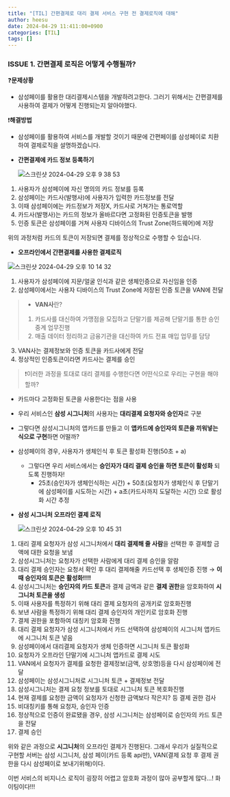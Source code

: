 ```yaml
---
title: "[TIL] 간편결제로 대리 결제 서비스 구현 전 결제로직에 대해"
author: heesu
date: 2024-04-29 11:411:00+0900
categories: [TIL]
tags: []
---
```


### ISSUE 1. 간편결제 로직은 어떻게 수행될까?

❓**문제상황**

- 삼성페이를 활용한 대리결제시스템을 개발하려고한다. 그러기 위해서는 간편결제를 사용하여 결제가 어떻게 진행되는지 알아야했다.

❗**해결방법**

- 삼성페이를 활용하여 서비스를 개발할 것이기 때문에 간편페이를 삼성페이로 치환하여 결제로직을 설명하겠습니다.
- **간편결제에 카드 정보 등록하기**

  ![스크린샷 2024-04-29 오후 9 38 53](https://github.com/skagmltn7/skagmltn7/assets/133394749/7f5fbefc-52da-4990-bdbd-d54383f15516)

1. 사용자가 삼성페이에 자신 명의의 카드 정보를 등록
2. 삼성페이는 카드사(발행사)에 사용자가 입력한 카드정보를 전달
  1. 이때 삼성페이에는 카드정보가 저장X, 카드사로 거쳐가는 통로역할
3. 카드사(발행사)는 카드의 정보가 올바르다면 고정화된 인증토큰을 발행
4. 인증 토큰은 삼성페이를 거쳐 사용자 디바이스의 Trust Zone(하드웨어)에 저장

위의 과정처럼 카드의 토큰이 저장되면 결제를 정상적으로 수행할 수 있습니다.

- **오프라인에서 간편결제를 사용한 결제로직**

![스크린샷 2024-04-29 오후 10 14 32](https://github.com/skagmltn7/skagmltn7/assets/133394749/6b363b82-8e15-4a16-aaad-4573651f8e24)
1. 사용자가 삼성페이에 지문/얼굴 인식과 같은 생체인증으로 자신임을 인증
2. 삼성페이에서는 사용자 디바이스의 Trust Zone에 저장된 인증 토큰을 VAN에 전달
>  - **VAN사**란?
>  1. 카드사를 대신하여 가맹점을 모집하고 단말기를 제공해 단말기를 통한 승인 중계 업무진행
>  2. 매출 데이터 정리하고 금융기관을 대신하여 카드 전표 매입 업무를 담당
3. VAN사는 결제정보와 인증 토큰을 카드사에게 전달
4. 정상적인 인증토큰이라면 카드사는 결제를 승인

> ❗이러한 과정을 토대로 대리 결제를 수행한다면 어떤식으로 우리는 구현을 해야할까?

- 카드마다 고정화된 토큰을 사용한다는 점을 사용
- 우리 서비스인 **삼성 시그니처**의 사용자는 **대리결제 요청자와 승인자**로 구분
- 그렇다면 삼성시그니처의 앱카드를 만들고 이 **앱카드에 승인자의 토큰을 끼워넣는 식으로 구현**하면 어떨까?
- 삼성페이의 경우, 사용자가 생체인식 후 토큰 활성화 진행(50초 + a)
  - 그렇다면 우리 서비스에서는 **승인자가 대리 결제 승인을 하면 토큰이 활성화** 되도록 진행하자!
    - 25초(승인자가 생체인식하는 시간) + 50초(요청자가 생체인식 후 단말기에 삼성페이를 시도하는 시간) + a초(카드사까지 도달하는 시간) 으로 활성화 시간 추정


- **삼성 시그니처 오프라인 결제 로직**

  ![스크린샷 2024-04-29 오후 10 45 31](https://github.com/skagmltn7/skagmltn7/assets/133394749/7f893383-fc0f-4288-a933-b11b1adf487e)

1. 대리 결제 요청자가 삼성 시그니처에서 **대리 결제해 줄 사람**을 선택한 후 결제할 금액에 대한 요청을 보냄
2. 삼성시그니처는 요청자가 선택한 사람에게 대리 결제 승인을 알람
3. 대리 결제 승인자는 요청서 확인 후 대리 결제해줄 카드선택 후 생체인증 진행 → **이때 승인자의 토큰은 활성화!!!!**
4. 삼성시그니처는 **승인자의 카드 토큰**과 결제 금액과 같은 **결제 권한**을 암호화하여 **시그니처 토큰을 생성**
  1. 이때 사용자를 특정하기 위해 대리 결제 요청자의 공개키로 암호화진행
  2. 보낸 사람을 특정하기 위해 대리 결제 승인자의 개인키로 암호화 진행
  3. 결제 권한을 포함하여 대칭키 암호화 진행
5. 대리 결제 요청자가 삼성 시그니처에서 카드 선택하여 삼성페이의 시그니처 앱카드에 시그니처 토큰 넣음
6. 삼성페이에서 대리결제 요청자가 생체 인증하면 시그니처 토큰 활성화
7. 요청자가 오프라인 단말기에 시그니처 앱카드로 결제 시도
8. VAN에서 요청자가 결제를 요청한 결제정보(금액, 상호명)등을 다시 삼성페이에 전달
9. 삼성페이는 삼성시그니처로 시그니처 토큰 + 결제정보 전달
10. 삼성시그니처는 결제 요청 정보를 토대로 시그니처 토큰 복호화진행
  1. 현재 결제를 요청한 금액이 요청자가 신청한 금액보다 작은지? 등 결제 권한 검사
  2. 비대칭키를 통해 요청자, 승인자 인증
11. 정상적으로 인증이 완료됐을 경우, 삼성 시그니처는 삼성페이로 승인자의 카드 토큰을 전달
12. 결제 승인

위와 같은 과정으로 **시그니처**의 오프라인 결제가 진행된다. 그래서 우리가 실질적으로 구현할 서버는 삼성 시그니처, 삼성 페이(카드 등록 api만), VAN(결제 요청 후 결제 권한을 다시 삼성페이로 보내기위해)이다.

이번 서비스의 비지니스 로직이 굉장히 어렵고 암호화 과정이 많아 공부할게 많다…! 화이팅이다!!!
